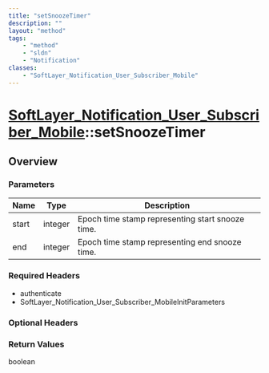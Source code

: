 ```yaml
---
title: "setSnoozeTimer"
description: ""
layout: "method"
tags:
    - "method"
    - "sldn"
    - "Notification"
classes:
    - "SoftLayer_Notification_User_Subscriber_Mobile"
---
```

# [SoftLayer_Notification_User_Subscriber_Mobile](/reference/services/SoftLayer_Notification_User_Subscriber_Mobile)::setSnoozeTimer




## Overview 


### Parameters 
|Name | Type | Description |
| --- | --- | --- |
|start| integer| Epoch time stamp representing start snooze time.|
|end| integer| Epoch time stamp representing end snooze time.|


### Required Headers
* authenticate
* SoftLayer_Notification_User_Subscriber_MobileInitParameters

### Optional Headers

### Return Values
boolean

